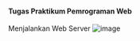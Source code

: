 #### Tugas Praktikum Pemrograman Web

Menjalankan Web Server 
![image](https://github.com/user-attachments/assets/650c6594-a0b3-4009-b6aa-bc97a146e0a5)
